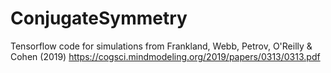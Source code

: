 # ConjugateSymmetry
Tensorflow code for simulations from Frankland, Webb, Petrov, O'Reilly & Cohen (2019)
https://cogsci.mindmodeling.org/2019/papers/0313/0313.pdf

